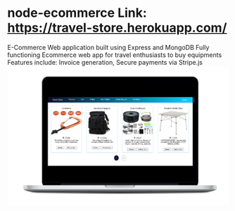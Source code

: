 # node-ecommerce Link: https://travel-store.herokuapp.com/
E-Commerce Web application built using Express and MongoDB
Fully functioning Ecommerce web app for travel enthusiasts to buy equipments
Features include: Invoice generation, Secure payments via Stripe.js
![Screenshots](/images/travel_macbookpro13_front.png)

